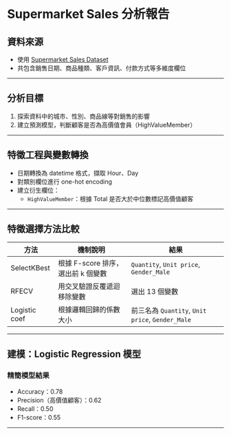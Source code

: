 #  Supermarket Sales 分析報告

##  資料來源
- 使用 [Supermarket Sales Dataset](https://www.kaggle.com/datasets/aungpyaeap/supermarket-sales)
- 共包含銷售日期、商品種類、客戶資訊、付款方式等多維度欄位

---

##  分析目標

1. 探索資料中的城市、性別、商品線等對銷售的影響
2. 建立預測模型，判斷顧客是否為高價值會員（HighValueMember）

---

##  特徵工程與變數轉換

- 日期轉換為 datetime 格式，擷取 Hour、Day
- 對類別欄位進行 one-hot encoding
- 建立衍生欄位：
  - `HighValueMember`：根據 Total 是否大於中位數標記高價值顧客

---

##  特徵選擇方法比較

| 方法          | 機制說明                                 | 結果                             |
|---------------|------------------------------------------|----------------------------------|
| SelectKBest   | 根據 F-score 排序，選出前 k 個變數        | `Quantity`, `Unit price`, `Gender_Male` |
| RFECV         | 用交叉驗證反覆遞迴移除變數                | 選出 13 個變數                  |
| Logistic coef | 根據邏輯回歸的係數大小                    | 前三名為 `Quantity`, `Unit price`, `Gender_Male` |

---

##  建模：Logistic Regression 模型

###  精簡模型結果
- Accuracy：0.78
- Precision（高價值顧客）：0.62
- Recall：0.50
- F1-score：0.55

---
